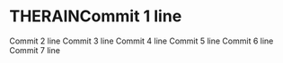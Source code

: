 # THERAINCommit 1 line
Commit 2 line
Commit 3 line
Commit 4 line
Commit 5 line
Commit 6 line
Commit 7 line

